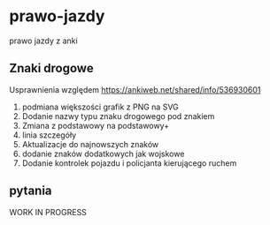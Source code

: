 # prawo-jazdy
prawo jazdy z anki

## Znaki drogowe
Usprawnienia względem https://ankiweb.net/shared/info/536930601
1. podmiana większości grafik z PNG na SVG
2. Dodanie nazwy typu znaku drogowego pod znakiem
3. Zmiana z podstawowy na podstawowy+
4. linia szczegóły
5. Aktualizacje do najnowszych znaków
6. dodanie znaków dodatkowych jak wojskowe
7. Dodanie kontrolek pojazdu i policjanta kierującego ruchem

## pytania
WORK IN PROGRESS
